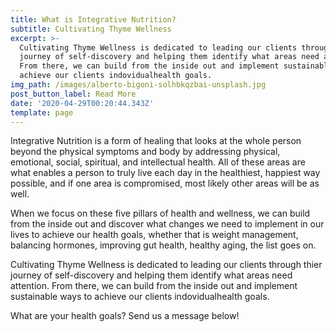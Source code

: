 ```yaml
---
title: What is Integrative Nutrition?
subtitle: Cultivating Thyme Wellness
excerpt: >-
  Cultivating Thyme Wellness is dedicated to leading our clients through thier
  journey of self-discovery and helping them identify what areas need attention.
  From there, we can build from the inside out and implement sustainable ways to
  achieve our clients indovidualhealth goals.
img_path: /images/alberto-bigoni-solhbkqzbai-unsplash.jpg
post_button_label: Read More
date: '2020-04-29T00:20:44.343Z'
template: page
---
```

Integrative Nutrition is a form of healing that looks at the whole person beyond the physical symptoms and body by addressing physical, emotional, social, spiritual, and intellectual health. All of these areas are what enables a person to truly live each day in the healthiest, happiest way possible, and if one area is compromised, most likely other areas will be as well.

When we focus on these five pillars of health and wellness, we can build from the inside out and discover what changes we need to implement in our lives to achieve our health goals, whether that is weight management, balancing hormones, improving gut health, healthy aging, the list goes on.

Cultivating Thyme Wellness is dedicated to leading our clients through thier journey of self-discovery and helping them identify what areas need attention. From there, we can build from the inside out and implement sustainable ways to achieve our clients indovidualhealth goals.

What are your health goals? Send us a message below!